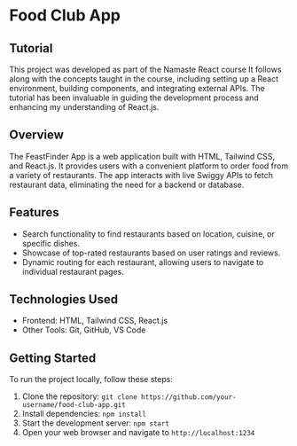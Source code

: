 # Food Club App

## Tutorial
This project was developed as part of the Namaste React course It follows along with the concepts taught in the course, including setting up a React environment, building components, and integrating external APIs. The tutorial has been invaluable in guiding the development process and enhancing my understanding of React.js.

## Overview
The FeastFinder App is a web application built with HTML, Tailwind CSS, and React.js. It provides users with a convenient platform to order food from a variety of restaurants. The app interacts with live Swiggy APIs to fetch restaurant data, eliminating the need for a backend or database.

## Features
- Search functionality to find restaurants based on location, cuisine, or specific dishes.
- Showcase of top-rated restaurants based on user ratings and reviews.
- Dynamic routing for each restaurant, allowing users to navigate to individual restaurant pages.


## Technologies Used
- Frontend: HTML, Tailwind CSS, React.js
- Other Tools: Git, GitHub, VS Code

## Getting Started
To run the project locally, follow these steps:
1. Clone the repository: `git clone https://github.com/your-username/food-club-app.git`
2. Install dependencies: `npm install`
3. Start the development server: `npm start`
4. Open your web browser and navigate to `http://localhost:1234`


